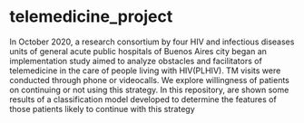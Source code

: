 # telemedicine_project
In October 2020, a research consortium by four HIV and infectious diseases units of general acute public hospitals of Buenos Aires city began an implementation study aimed to analyze obstacles and facilitators of telemedicine in the care of people living with HIV(PLHIV). TM visits were conducted through phone or videocalls. We explore willingness of patients on continuing or not using this strategy. In this repository, are shown some results of a classification model developed to determine the features of those patients likely to continue with this strategy

